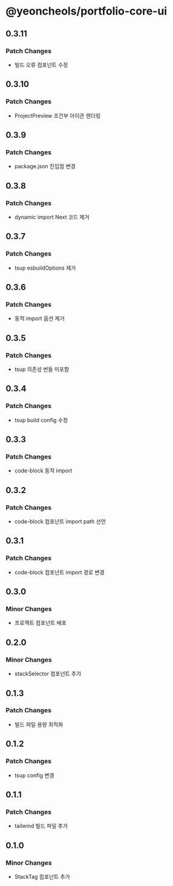 # @yeoncheols/portfolio-core-ui

## 0.3.11

### Patch Changes

- 빌드 오류 컴포넌트 수정

## 0.3.10

### Patch Changes

- ProjectPreview 조건부 아이콘 랜더링

## 0.3.9

### Patch Changes

- package.json 진입점 변경

## 0.3.8

### Patch Changes

- dynamic import Next 코드 제거

## 0.3.7

### Patch Changes

- tsup esbuildOptions 제거

## 0.3.6

### Patch Changes

- 동적 import 옵션 제거

## 0.3.5

### Patch Changes

- tsup 의존성 번들 미포함

## 0.3.4

### Patch Changes

- tsup build config 수정

## 0.3.3

### Patch Changes

- code-block 동적 import

## 0.3.2

### Patch Changes

- code-block 컴포넌트 import path 선언

## 0.3.1

### Patch Changes

- code-block 컴포넌트 import 경로 변경

## 0.3.0

### Minor Changes

- 프로젝트 컴포넌트 배포

## 0.2.0

### Minor Changes

- stackSelector 컴포넌트 추가

## 0.1.3

### Patch Changes

- 빌드 파일 용량 최적화

## 0.1.2

### Patch Changes

- tsup config 변경

## 0.1.1

### Patch Changes

- tailwind 빌드 파일 추가

## 0.1.0

### Minor Changes

- StackTag 컴포넌트 추가
